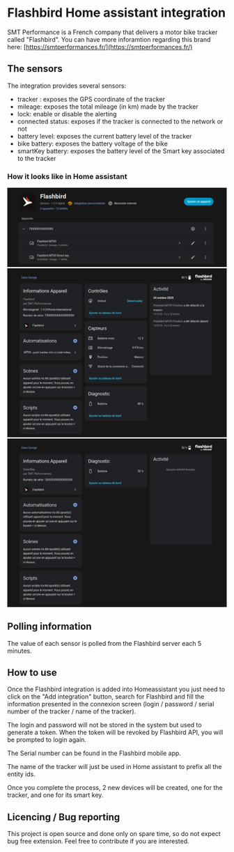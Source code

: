 # Flashbird Home assistant integration
SMT Performance is a French company that delivers a motor bike tracker called "Flashbird".
You can have more inforamtion regarding this brand here: [https://smtperformances.fr/](https://smtperformances.fr/)


## The sensors
The integration provides several sensors:
- tracker : exposes the GPS coordinate of the tracker
- mileage: exposes the total mileage (in km) made by the tracker
- lock: enable or disable the alerting
- connected status: exposes if the tracker is connected to the network or not
- battery level: exposes the current battery level of the tracker
- bike battery: exposes the battery voltage of the bike
- smartKey battery: exposes the battery level of the Smart key associated to the tracker

### How it looks like in Home assistant
![home](doc/home.png)
![home](doc/tracker.png)
![home](doc/smartkey.png)


## Polling information
The value of each sensor is polled from the Flashbird server each 5 minutes.

## How to use
Once the Flashbird integration is added into Homeassistant you just need to click on the "Add integration" button, search for Flashbird and fill the information presented in the connexion screen (login / password / serial number of the tracker / name of the tracker). 

The login and password will not be stored in the system but used to generate a token. When the token will be revoked by Flashbird API, you will be prompted to login again.

The Serial number can be found in the Flashbird mobile app.

The name of the tracker will just be used in Home assistant to prefix all the entity ids.

Once you complete the process, 2 new devices will be created, one for the tracker, and one for its smart key.


## Licencing / Bug reporting
This project is open source and done only on spare time, so do not expect bug free extension.
Feel free to contribute if you are interested.